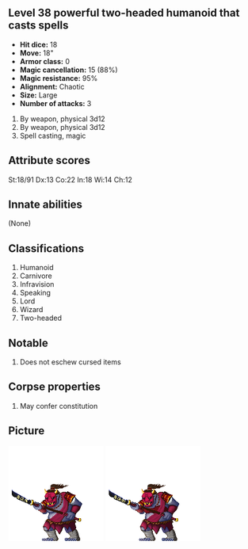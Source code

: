 ## Level 38 powerful two-headed humanoid that casts spells

- **Hit dice:** 18
- **Move:** 18"
- **Armor class:** 0
- **Magic cancellation:** 15 (88%)
- **Magic resistance:** 95%
- **Alignment:** Chaotic
- **Size:** Large
- **Number of attacks:** 3
1. By weapon, physical 3d12
2. By weapon, physical 3d12
3. Spell casting, magic

## Attribute scores

St:18/91 Dx:13 Co:22 In:18 Wi:14 Ch:12

## Innate abilities

(None)

## Classifications

1. Humanoid
2. Carnivore
3. Infravision
4. Speaking
5. Lord
6. Wizard
7. Two-headed

## Notable

1. Does not eschew cursed items

## Corpse properties

1. May confer constitution

## Picture

![Ogre archmage](https://github.com/hyvanmielenpelit/GnollHackTileSet/blob/main/Monsters/ogre_archmage/ogre_archmage.png) ![Ogre archmage](https://github.com/hyvanmielenpelit/GnollHackTileSet/blob/main/Monsters/ogre_archmage/ogre_archmage_female.png)
